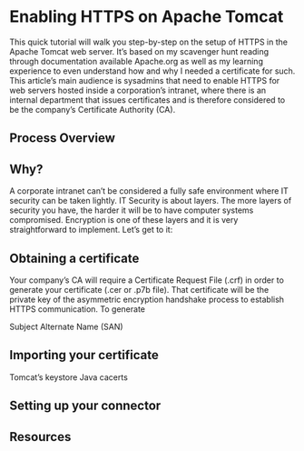 # Enabling HTTPS on Apache Tomcat
This quick tutorial will walk you step-by-step on the setup of HTTPS in the Apache Tomcat web server. It’s based on my scavenger hunt reading through documentation available Apache.org as well as my learning experience to even understand how and why I needed a certificate for such. This article’s main audience is sysadmins that need to enable HTTPS for web servers hosted inside a corporation’s intranet, where there is an internal department that issues certificates and is therefore considered to be the company’s Certificate Authority (CA).

## Process Overview

## Why?
A corporate intranet can’t be considered a fully safe environment where IT security can be taken lightly. IT Security is about layers. The more layers of security you have, the harder it will be to have computer systems compromised. Encryption is one of these layers and it is very straightforward to implement. Let’s get to it:

## Obtaining a certificate
Your company’s CA will require a Certificate Request File (.crf) in order to generate your certificate (.cer or .p7b file). That certificate will be the private key of the asymmetric encryption handshake process to establish HTTPS communication. To generate

Subject Alternate Name (SAN)

## Importing your certificate
Tomcat’s keystore
Java cacerts

## Setting up your connector

## Resources

